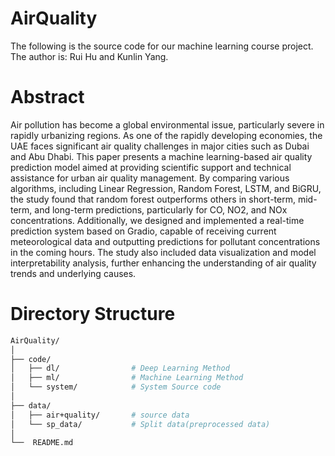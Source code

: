 # AirQuality
The following is the source code for our machine learning course project. The author is: Rui Hu and Kunlin Yang.

# Abstract
Air pollution has become a global environmental issue, particularly severe in rapidly urbanizing regions. As one of the rapidly developing economies, the UAE faces significant air quality challenges in major cities such as Dubai and Abu Dhabi. This paper presents a machine learning-based air quality prediction model aimed at providing scientific support and technical assistance for urban air quality management. By comparing various algorithms, including Linear Regression, Random Forest, LSTM, and BiGRU, the study found that random forest outperforms others in short-term, mid-term, and long-term predictions, particularly for CO, NO2, and NOx concentrations. Additionally, we designed and implemented a real-time prediction system based on Gradio, capable of receiving current meteorological data and outputting predictions for pollutant concentrations in the coming hours. The study also included data visualization and model interpretability analysis, further enhancing the understanding of air quality trends and underlying causes.

# Directory Structure
```bash
AirQuality/
│
├── code/
│   ├── dl/                # Deep Learning Method
│   ├── ml/                # Machine Learning Method
│   └── system/            # System Source code
│
├── data/
│   ├── air+quality/       # source data
│   └── sp_data/           # Split data(preprocessed data)
│
└──  README.md             

